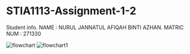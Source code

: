 # STIA1113-Assignment-1-2
Student info.
NAME        : NURUL JANNATUL AFIQAH BINTI AZHAN.
MATRIC NUM  : 271330

![flowchart](https://user-images.githubusercontent.com/55247821/68546001-698aa000-040d-11ea-8e78-46811466cf05.png)
![flowchart1](https://user-images.githubusercontent.com/55247821/68546005-714a4480-040d-11ea-815e-bb30f05a46a0.png)
